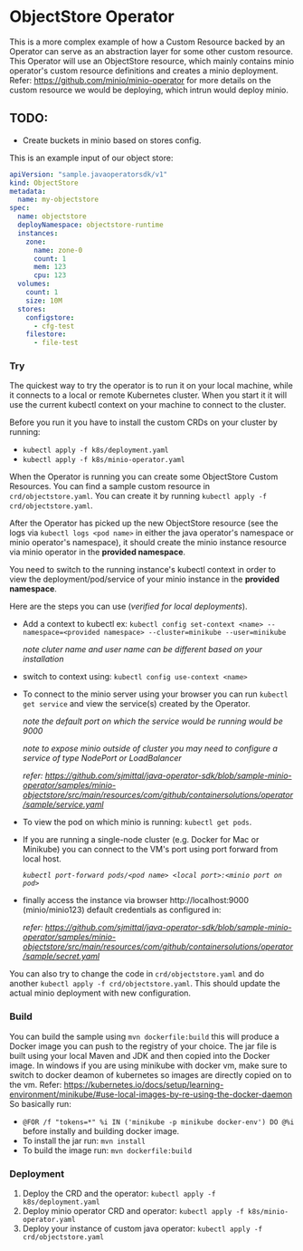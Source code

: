 # ObjectStore Operator

This is a more complex example of how a Custom Resource backed by an Operator can serve as
an abstraction layer for some other custom resource. 
This Operator will use an ObjectStore resource, which mainly contains minio operator's custom resource 
definitions and creates a minio deployment.
Refer: https://github.com/minio/minio-operator for more details on the custom resource we would be deploying, 
which intrun would deploy minio.

## TODO:
- Create buckets in minio based on stores config.

This is an example input of our object store:
```yaml
apiVersion: "sample.javaoperatorsdk/v1"
kind: ObjectStore
metadata:
  name: my-objectstore
spec:
  name: objectstore
  deployNamespace: objectstore-runtime
  instances:
    zone:
      name: zone-0
      count: 1
      mem: 123
      cpu: 123
  volumes:
    count: 1
    size: 10M
  stores: 
    configstore: 
      - cfg-test
    filestore:
      - file-test
```

### Try 

The quickest way to try the operator is to run it on your local machine, while it connects to a local or remote
Kubernetes cluster. When you start it it will use the current kubectl context on your machine to connect to the cluster.

Before you run it you have to install the custom CRDs on your cluster by running:
- `kubectl apply -f k8s/deployment.yaml`
- `kubectl apply -f k8s/minio-operator.yaml`

When the Operator is running you can create some ObjectStore Custom Resources. You can find a sample custom resource in
`crd/objectstore.yaml`. You can create it by running `kubectl apply -f crd/objectstore.yaml`.

After the Operator has picked up the new ObjectStore resource 
(see the logs via `kubectl logs <pod name>` in either the java operator's namespace or minio operator's namespace), 
it should create the minio instance resource via minio operator in the **provided namespace**. 

You need to switch to the running instance's kubectl context in order to view the deployment/pod/service of your minio instance in the **provided namespace**.

Here are the steps you can use (*verified for local deployments*).
- Add a context to kubectl ex: `kubectl config set-context <name> --namespace=<provided namespace> --cluster=minikube --user=minikube`

  *note cluter name and user name can be different based on your installation*
- switch to context using: `kubectl config use-context <name>`
- To connect to the minio server using your browser you can run `kubectl get service` and view the service(s) created by the Operator. 

  *note the default port on which the service would be running would be 9000*
  
  *note to expose minio outside of cluster you may need to configure a service of type NodePort or LoadBalancer*
  
  *refer: https://github.com/sjmittal/java-operator-sdk/blob/sample-minio-operator/samples/minio-objectstore/src/main/resources/com/github/containersolutions/operator/sample/service.yaml*
- To view the pod on which minio is running: `kubectl get pods`.
- If you are running a single-node cluster (e.g. Docker for Mac or Minikube) you can connect to the VM's port using port forward from local host.

  *`kubectl port-forward pods/<pod name> <local port>:<minio port on pod>`*
- finally access the instance via browser http://localhost:9000 (minio/minio123) default credentials as configured in:
  
  *refer: https://github.com/sjmittal/java-operator-sdk/blob/sample-minio-operator/samples/minio-objectstore/src/main/resources/com/github/containersolutions/operator/sample/secret.yaml*
  
You can also try to change the code in `crd/objectstore.yaml` and do another `kubectl apply -f crd/objectstore.yaml`.
This should update the actual minio deployment with new configuration.  

### Build

You can build the sample using `mvn dockerfile:build` this will produce a Docker image you can push to the registry 
of your choice. The jar file is built using your local Maven and JDK and then copied into the Docker image.
In windows if you are using minikube with docker vm, make sure to switch to docker deamon of kubernetes so images are directly
copied on to the vm.
Refer:
https://kubernetes.io/docs/setup/learning-environment/minikube/#use-local-images-by-re-using-the-docker-daemon
So basically run:
- `@FOR /f "tokens=*" %i IN ('minikube -p minikube docker-env') DO @%i` before instally and building docker image.
- To install the jar run: `mvn install`
- To build the image run: `mvn dockerfile:build`


### Deployment

1. Deploy the CRD and the operator: `kubectl apply -f k8s/deployment.yaml`
2. Deploy minio operator CRD and operator: `kubectl apply -f k8s/minio-operator.yaml`
3. Deploy your instance of custom java operator: `kubectl apply -f crd/objectstore.yaml`
